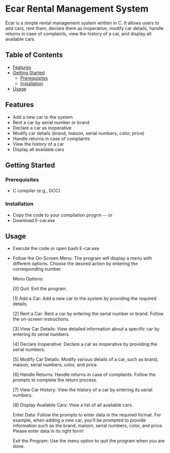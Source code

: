 # Ecar Rental Management System

Ecar is a simple rental management system written in C. It allows users to add cars, rent them, declare them as inoperative, modify car details, handle returns in case of complaints, view the history of a car, and display all available cars.

## Table of Contents
- [Features](#features)
- [Getting Started](#getting-started)
  - [Prerequisites](#prerequisites)
  - [Installation](#installation)
- [Usage](#usage)

## Features
- Add a new car to the system
- Rent a car by serial number or brand
- Declare a car as inoperative
- Modify car details (brand, maison, serial numbers, color, price)
- Handle returns in case of complaints
- View the history of a car
- Display all available cars

## Getting Started

### Prerequisites
- C compiler (e.g., GCC)

### Installation
- Copy the code to your compilation progrm
  -- or
- Download E-car.exe
  
## Usage
- Execute the code or open bash E-car.exe
- Follow the On-Screen Menu:
  The program will display a menu with different options. Choose the desired action by entering the corresponding number.
  
  Menu Options:
  
  [0] Quit:
  Exit the program.
  
  [1] Add a Car:
  Add a new car to the system by providing the required details.
  
  [2] Rent a Car:
  Rent a car by entering the serial number or brand. Follow the on-screen instructions.
  
  [3] View Car Details:
  View detailed information about a specific car by entering its serial numbers.
  
  [4] Declare Inoperative:
  Declare a car as inoperative by providing the serial numbers.
  
  [5] Modify Car Details:
  Modify various details of a car, such as brand, maison, serial numbers, color, and price.
  
  [6] Handle Returns:
  Handle returns in case of complaints. Follow the prompts to complete the return process.
  
  [7] View Car History:
  View the history of a car by entering its serial numbers.
  
  [8] Display Available Cars:
  View a list of all available cars.
  
  Enter Data:
  Follow the prompts to enter data in the required format. For example, when adding a new car, you'll be prompted to provide   
    information such as the brand, maison, serial numbers, color, and price.
  Please enter data in its right form!
  
  Exit the Program:
  Use the menu option to quit the program when you are done.
